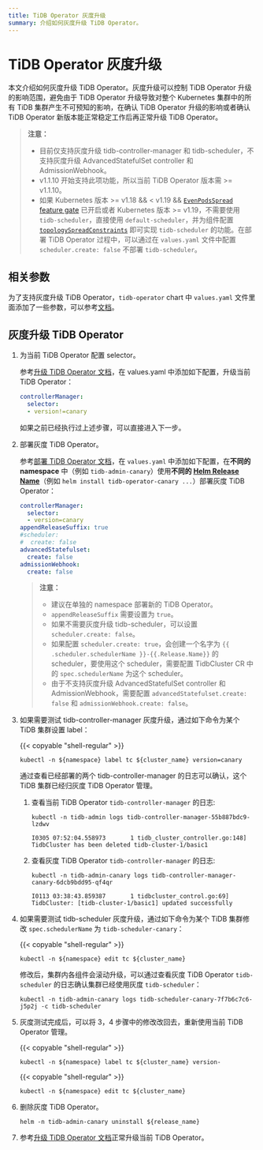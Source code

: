 ```yaml
---
title: TiDB Operator 灰度升级
summary: 介绍如何灰度升级 TiDB Operator。
---
```


# TiDB Operator 灰度升级

本文介绍如何灰度升级 TiDB Operator。灰度升级可以控制 TiDB Operator 升级的影响范围，避免由于 TiDB Operator 升级导致对整个 Kubernetes 集群中的所有 TiDB 集群产生不可预知的影响，在确认 TiDB Operator 升级的影响或者确认 TiDB Operator 新版本能正常稳定工作后再正常升级 TiDB Operator。

> **注意：**
>
> - 目前仅支持灰度升级 tidb-controller-manager 和 tidb-scheduler，不支持灰度升级 AdvancedStatefulSet controller 和 AdmissionWebhook。
> - v1.1.10 开始支持此项功能，所以当前 TiDB Operator 版本需 >= v1.1.10。
> - 如果 Kubernetes 版本 >= v1.18 && < v1.19 && [`EvenPodsSpread` feature gate](https://kubernetes.io/docs/concepts/workloads/pods/pod-topology-spread-constraints/) 已开启或者 Kubernetes 版本 >= v1.19，不需要使用 `tidb-scheduler`，直接使用 `default-scheduler`，并为组件配置 [`topologySpreadConstraints`](configure-a-tidb-cluster.md#通过-topologyspreadconstraints-实现-pod-均匀分布) 即可实现 `tidb-scheduler` 的功能。在部署 TiDB Operator 过程中，可以通过在 `values.yaml` 文件中配置 `scheduler.create: false` 不部署 `tidb-scheduler`。

## 相关参数

为了支持灰度升级 TiDB Operator，`tidb-operator` chart 中 `values.yaml` 文件里面添加了一些参数，可以参考[文档](deploy-multiple-tidb-operator.md#相关参数)。

## 灰度升级 TiDB Operator

1. 为当前 TiDB Operator 配置 selector。

    参考[升级 TiDB Operator 文档](upgrade-tidb-operator.md)，在 values.yaml 中添加如下配置，升级当前 TiDB Operator：

    ```yaml
    controllerManager:
      selector:
      - version!=canary
    ```

    如果之前已经执行过上述步骤，可以直接进入下一步。

2. 部署灰度 TiDB Operator。

    参考[部署 TiDB Operator 文档](deploy-tidb-operator.md)，在 `values.yaml` 中添加如下配置，在**不同的 namespace** 中（例如 `tidb-admin-canary`）使用**不同的 [Helm Release Name](https://helm.sh/docs/intro/using_helm/#three-big-concepts)**（例如 `helm install tidb-operator-canary ...`）部署灰度 TiDB Operator：

    ```yaml
    controllerManager:
      selector:
      - version=canary
    appendReleaseSuffix: true
    #scheduler:
    #  create: false
    advancedStatefulset:
      create: false
    admissionWebhook:
      create: false
    ```

    > **注意：**
    >
    > * 建议在单独的 namespace 部署新的 TiDB Operator。
    > * `appendReleaseSuffix` 需要设置为 `true`。
    > * 如果不需要灰度升级 tidb-scheduler，可以设置 `scheduler.create: false`。
    > * 如果配置 `scheduler.create: true`，会创建一个名字为 `{{ .scheduler.schedulerName }}-{{.Release.Name}}` 的 scheduler，要使用这个 scheduler，需要配置 TidbCluster CR 中的 `spec.schedulerName` 为这个 scheduler。
    > * 由于不支持灰度升级 AdvancedStatefulSet controller 和 AdmissionWebhook，需要配置 `advancedStatefulset.create: false` 和 `admissionWebhook.create: false`。

3. 如果需要测试 tidb-controller-manager 灰度升级，通过如下命令为某个 TiDB 集群设置 label：

    {{< copyable "shell-regular" >}}

    ```shell
    kubectl -n ${namespace} label tc ${cluster_name} version=canary
    ```

    通过查看已经部署的两个 tidb-controller-manager 的日志可以确认，这个 TiDB 集群已经归灰度 TiDB Operator 管理。

    1. 查看当前 TiDB Operator `tidb-controller-manager` 的日志:

        ```shell
        kubectl -n tidb-admin logs tidb-controller-manager-55b887bdc9-lzdwv
        ```

        ```
        I0305 07:52:04.558973       1 tidb_cluster_controller.go:148] TidbCluster has been deleted tidb-cluster-1/basic1
        ```

    2. 查看灰度 TiDB Operator `tidb-controller-manager` 的日志:

        ```shell
        kubectl -n tidb-admin-canary logs tidb-controller-manager-canary-6dcb9bdd95-qf4qr
        ```

        ```
        I0113 03:38:43.859387       1 tidbcluster_control.go:69] TidbCluster: [tidb-cluster-1/basic1] updated successfully
        ```

4. 如果需要测试 tidb-scheduler 灰度升级，通过如下命令为某个 TiDB 集群修改 `spec.schedulerName` 为 `tidb-scheduler-canary`：

    {{< copyable "shell-regular" >}}

    ```shell
    kubectl -n ${namespace} edit tc ${cluster_name}
    ```

    修改后，集群内各组件会滚动升级，可以通过查看灰度 TiDB Operator `tidb-scheduler` 的日志确认集群已经使用灰度 `tidb-scheduler`：

    ```shell
    kubectl -n tidb-admin-canary logs tidb-scheduler-canary-7f7b6c7c6-j5p2j -c tidb-scheduler
    ```

5. 灰度测试完成后，可以将 3，4 步骤中的修改改回去，重新使用当前 TiDB Operator 管理。

    {{< copyable "shell-regular" >}}

    ```shell
    kubectl -n ${namespace} label tc ${cluster_name} version-
    ```

    {{< copyable "shell-regular" >}}

    ```shell
    kubectl -n ${namespace} edit tc ${cluster_name}
    ```

6. 删除灰度 TiDB Operator。

    ```shell
    helm -n tidb-admin-canary uninstall ${release_name}
    ```

7. 参考[升级 TiDB Operator 文档](upgrade-tidb-operator.md)正常升级当前 TiDB Operator。
